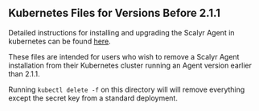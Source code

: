 ## Kubernetes Files for Versions Before 2.1.1

Detailed instructions for installing and upgrading the Scalyr Agent in kubernetes can be found [here](https://app.scalyr.com/help/install-agent-kubernetes).

These files are intended for users who wish to remove a Scalyr Agent installation from their Kubernetes
cluster running an Agent version earlier than 2.1.1.

Running `kubectl delete -f` on this directory will will remove everything except the secret key from
a standard deployment.
